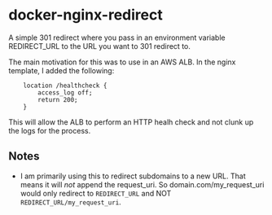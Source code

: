 # docker-nginx-redirect

A simple 301 redirect where you pass in an environment variable REDIRECT_URL to
the URL you want to 301 redirect to.

The main motivation for this was to use in an AWS ALB. In the nginx template, I
added the following:

```
    location /healthcheck {
        access_log off;
        return 200;
    }
```

This will allow the ALB to perform an HTTP healh check and not clunk up the
logs for the process.

## Notes

* I am primarily using this to redirect subdomains to a new URL. That means
    it will *not* append the request_uri.  So domain.com/my_request_uri would
    only redirect to `REDIRECT_URL` and NOT `REDIRECT_URL/my_request_uri`.

